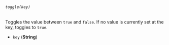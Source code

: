 ###### `toggle(key)`

Toggles the value between `true` and `false`. If no value is currently set at the key, toggles to `true`.

* `key` (**String**)
